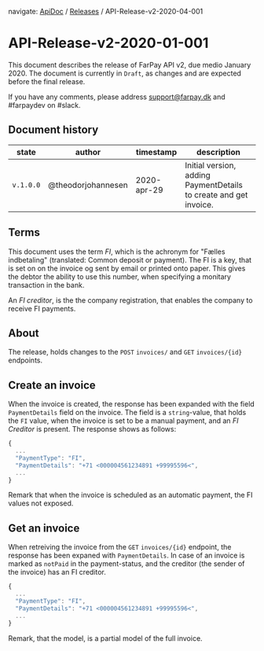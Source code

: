 navigate: [ApiDoc](../README.md) / [Releases](README.md) / API-Release-v2-2020-04-001
# API-Release-v2-2020-01-001
This document describes the release of FarPay API v2, due medio January 2020. The document is currently in `Draft`, as changes and are expected before the final release.

If you have any comments, please address support@farpay.dk and #farpaydev on #slack.

## Document history

| state     | author             | timestamp   | description                                                       |
|-----------|--------------------|-------------|-------------------------------------------------------------------|
| `v.1.0.0` | @theodorjohannesen | 2020-apr-29 | Initial version, adding PaymentDetails to create and get invoice. |

## Terms
This document uses the term *FI*, which is the achronym for "Fælles indbetaling" (translated: Common deposit or payment). The FI is a key, that is set on on the invoice og sent by email or printed onto paper. This gives the debtor the ability to use this number, when specifying a monitary transaction in the bank.

An *FI creditor*, is the the company registration, that enables the company to receive FI payments.

## About
The release, holds changes to the `POST` `invoices/` and `GET` `invoices/{id}` endpoints.

## Create an invoice
When the invoice is created, the response has been expanded with the field `PaymentDetails` field on the invoice. The field is a `string`-value, that holds the `FI` value, when the invoice is set to be a manual payment, and an *FI Creditor* is present.
The response shows as follows:

```javascript
{
  ...
  "PaymentType": "FI",
  "PaymentDetails": "+71 <000004561234891 +99995596<",
  ...
}
```
Remark that when the invoice is scheduled as an automatic payment, the FI values not exposed.

## Get an invoice
When retreiving the invoice from the `GET` `invoices/{id}` endpoint, the response has been expaned with `PaymentDetails`. In case of an invoice is marked as `notPaid` in the payment-status, and the creditor (the sender of the invoice) has an FI creditor.

```javascript
{
  ...
  "PaymentType": "FI",
  "PaymentDetails": "+71 <000004561234891 +99995596<",
  ...
}
```
Remark, that the model, is a partial model of the full invoice.
